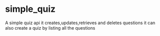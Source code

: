 # simple_quiz
A simple quiz api
it creates,updates,retrieves and deletes questions
it can also create a quiz by listing all the questions
